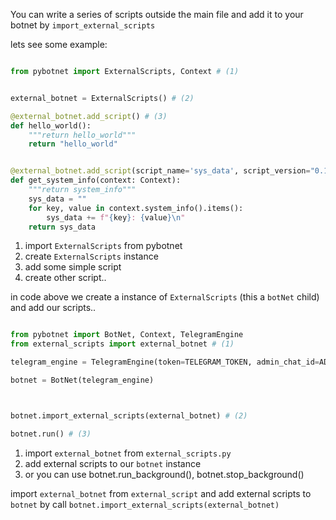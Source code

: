 

You can write a series of scripts outside the main file and add it to your botnet by `import_external_scripts`

lets see some example:

```py title="external_scripts.py"

from pybotnet import ExternalScripts, Context # (1)


external_botnet = ExternalScripts() # (2)

@external_botnet.add_script() # (3)
def hello_world():
    """return hello_world"""
    return "hello_world"


@external_botnet.add_script(script_name='sys_data', script_version="0.1.0") # (4)
def get_system_info(context: Context):
    """return system_info"""
    sys_data = ""
    for key, value in context.system_info().items():
        sys_data += f"{key}: {value}\n"
    return sys_data

```

1. import `ExternalScripts` from pybotnet
2. create `ExternalScripts` instance
3. add some simple script
4. create other script..

in code above we create a instance of `ExternalScripts` (this a `botNet` child) and add our scripts..

```py title="main.py"

from pybotnet import BotNet, Context, TelegramEngine
from external_scripts import external_botnet # (1)

telegram_engine = TelegramEngine(token=TELEGRAM_TOKEN, admin_chat_id=ADMIN_CHAT_ID)

botnet = BotNet(telegram_engine)



botnet.import_external_scripts(external_botnet) # (2)

botnet.run() # (3) 
```

1. import `external_botnet` from `external_scripts.py`
2. add external scripts to our `botnet` instance
3. or you can use botnet.run_background(), botnet.stop_background()


import `external_botnet` from `external_script` and add external scripts to `botnet` by call `botnet.import_external_scripts(external_botnet)`